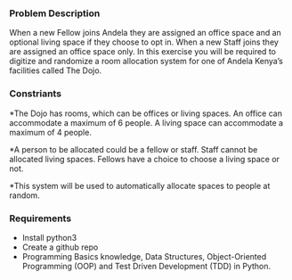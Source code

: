 ### Problem Description
When a new Fellow joins Andela they are assigned an office space and an optional living space if they choose to opt in. When a new Staff joins they are assigned an office space only. In this exercise you will be required to digitize and randomize a room allocation system for one of Andela Kenya’s facilities called The Dojo.


### Constriants
*The Dojo has rooms, which can be offices or living spaces. An office can accommodate a maximum of 6 people. A living space can accommodate a maximum of 4 people.

*A person to be allocated could be a fellow or staff. Staff cannot be allocated living spaces. Fellows have a choice to choose a living space or not.

*This system will be used to automatically allocate spaces to people at random.

### Requirements
* Install python3
* Create a github repo
* Programming Basics knowledge, Data Structures, Object-Oriented Programming (OOP) and Test Driven Development (TDD) in Python. 



